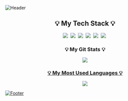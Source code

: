 ![Header](https://capsule-render.vercel.app/api?type=waving&color=dark&height=200&section=header&text=JeunYongGyu&fontColor=FFFFFF&fontSize=50&animation=twinkling)

   
<h2 align="center"> 💡 My Tech Stack 💡</h2>
<p align="center">
   <img src="https://img.shields.io/badge/HTML5-E34F26?style=for-the-badge&logo=html5&logoColor=white"/></a>&nbsp
   <img src="https://img.shields.io/badge/CSS3-1572B6?style=for-the-badge&logo=css3&logoColor=white"/></a>&nbsp
   <img src="https://img.shields.io/badge/JavaScript-F7DF1E?style=for-the-badge&logo=javascript&logoColor=black"/></a>&nbsp
   <img src="https://img.shields.io/badge/Java-ED8B00?style=for-the-badge&logo=java&logoColor=white"/></a>&nbsp
   <img src="https://img.shields.io/badge/Oracle-F80000?style=for-the-badge&logo=Oracle&logoColor=white"/></a>&nbsp
   <img src="https://img.shields.io/badge/GIT-E44C30?style=for-the-badge&logo=git&logoColor=white"/></a>&nbsp
<p>


<h3 align="center">💡 My Git Stats 💡</h3>
<p align="center">
  <a href="https://github.com/JYG200/github-readme-stats">
      <img src="https://github-readme-stats.vercel.app/api?username=JYG200&theme=dark&show_icons=true"
  </a>
</p>

<h3 align="center">💡 My Most Used Languages 💡</h3>
<p align="center">
  <a href="https://github.com/anuraghazra/github-readme-stats">
      <img src="https://github-readme-stats.vercel.app/api/top-langs/?username=JYG200&layout=compact&theme=dark&langs_count=10"
  </a>
</p>


![Footer](https://capsule-render.vercel.app/api?type=waving&color=dark&height=200&section=footer)
